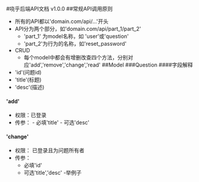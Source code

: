 #哓乎后端API文档 v1.0.0
##常规API调用原则
- 所有的API都以'domain.com/api/...'开头
- API分为两个部分，如'domain.com/api/part_1/part_2'
    - 'part_1' 为model名称，如 'user'或'question'
    - 'part_2'为行为的名称，如'reset_password'
- CRUD
    - 每个model中都会有增删改查四个方法，分别对应'add','remove','change','read'
##Model
###Question
####字段解释
- 'id'(问题id)
- 'title'(标题)
- 'desc'(描述)
#### 'add'
- 权限：已登录
- 传参：
        - 必填'title'
        - 可选'desc'
#### 'change'
- 权限： 已登录且为问题所有者
- 传参：
    - 必填'id'
    - 可选'title','desc'
-举例子